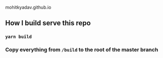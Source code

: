 mohitkyadav.github.io
## How I build serve this repo
### `yarn build`
### Copy everything from `/build` to the root of the master branch


